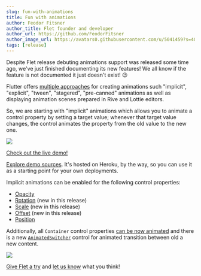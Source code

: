 ```yaml
---
slug: fun-with-animations
title: Fun with animations
author: Feodor Fitsner
author_title: Flet founder and developer
author_url: https://github.com/FeodorFitsner
author_image_url: https://avatars0.githubusercontent.com/u/5041459?s=400&v=4
tags: [release]
---
```


Despite Flet release debuting animations support was released some time ago, we've just finished documenting its new features! We all know if the feature is not documented it just doesn't exist! 😉

Flutter offers [multiple approaches](https://docs.flutter.dev/development/ui/animations) for creating animations such "implicit", "explicit", "tween", "stagered", "pre-canned" animations as well as displaying animation scenes prepared in Rive and Lottie editors.

So, we are starting with "implicit" animations which allows you to animate a control property by setting a target value; whenever that target value changes, the control animates the property from the old value to the new one.

<a href="https://flet-animation.herokuapp.com/"><img src="/img/blog/animations/flet-animation-demo.gif" className="screenshot-100" /></a>

<div style={{fontSize: "1.1rem", textAlign: "center", padding: "1rem" }}>
<a href="https://flet-animation.herokuapp.com/">Check out the live demo!</a>
</div>

[Explore demo sources](https://github.com/flet-dev/flet-heroku-app). It's hosted on Heroku, by the way, so you can use it as a starting point for your own deployments.

Implicit animations can be enabled for the following control properties:

* [Opacity](/docs/guides/python/animations#opacity-animation)
* [Rotation](/docs/guides/python/animations#rotation-animation) (new in this release)
* [Scale](/docs/guides/python/animations#scale-animation) (new in this release)
* [Offset](/docs/guides/python/animations#offset-animation) (new in this release)
* [Position](/docs/guides/python/animations#position-animation)

Additionally, all `Container` control properties [can be now animated](/docs/guides/python/animations#animated-container) and there is a new [`AnimatedSwitcher`](/docs/controls/animatedswitcher) control for animated transition between old a new content.

<img src="/img/docs/controls/animated-switcher/animated-switcher.gif" className="screenshot-20" />

[Give Flet a try](/docs/guides/python/getting-started) and [let us know](https://discord.gg/dzWXP8SHG8) what you think!